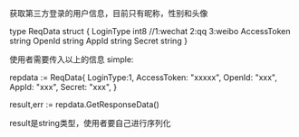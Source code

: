 获取第三方登录的用户信息，目前只有昵称，性别和头像

type ReqData struct {
	LoginType   int8 //1:wechat  2:qq   3:weibo
	AccessToken string
	OpenId      string
	AppId       string
	Secret      string
}

使用者需要传入以上的信息
simple:

repdata := ReqData{
    LoginType:1,
    AccessToken: "xxxxx",
    OpenId: "xxx",
    AppId: "xxx",
    Secret: "xxx",
}

result,err := repdata.GetResponseData()

result是string类型，使用者要自己进行序列化
